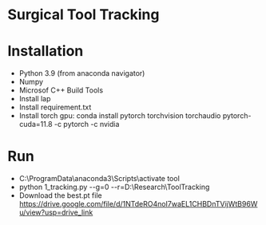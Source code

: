 # Surgical Tool Tracking

# Installation
- Python 3.9 (from anaconda navigator)
- Numpy
- Microsof C++ Build Tools
- Install lap
- Install requirement.txt
- Install torch gpu: conda install pytorch torchvision torchaudio pytorch-cuda=11.8 -c pytorch -c nvidia

# Run
- C:\ProgramData\anaconda3\Scripts\activate tool
- python 1_tracking.py --g=0 --r=D:\Research\ToolTracking
- Download the best.pt file https://drive.google.com/file/d/1NTdeRO4noI7waEL1CHBDnTVijWtB96Wu/view?usp=drive_link
